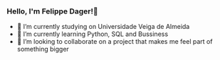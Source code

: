 ### Hello, I'm Felippe Dager!👋

- 🔭 I’m currently studying on Universidade Veiga de Almeida
- 🌱 I’m currently learning Python, SQL and Bussiness
- 👯 I’m looking to collaborate on a project that makes me feel part of something bigger

<!--
**felippedager/felippedager** is a ✨ _special_ ✨ repository because its `README.md` (this file) appears on your GitHub profile.

Here are some ideas to get you started:

- 🔭 I’m currently working on ...
- 🌱 I’m currently learning ...
- 👯 I’m looking to collaborate on ...
- 🤔 I’m looking for help with ...
- 💬 Ask me about ...
- 📫 How to reach me: ...
- 😄 Pronouns: ...
- ⚡ Fun fact: ...
-->
